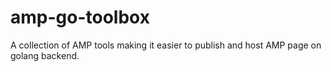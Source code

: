 # amp-go-toolbox
A collection of AMP tools making it easier to publish and host AMP page on golang backend.

